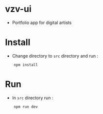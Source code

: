 # vzv-ui
* Portfolio app for digital artists

# Install
* Change directory to ```src``` directory and run :
``` 
    npm install
```

# Run
* In ```src``` directory run :
```
    npm run dev
```